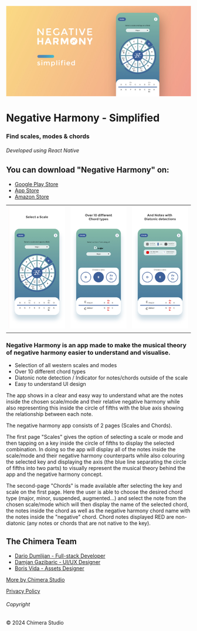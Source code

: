 ![feature_graphic](.github/docs/feature_graphic.jpg)

# Negative Harmony - Simplified

### Find scales, modes & chords

###### Developed using React Native

## You can download "Negative Harmony" on:

- [Google Play Store](https://play.google.com/store/apps/details?id=com.chimerastudio.negativeharmony)
- [App Store](https://apps.apple.com/us/app/negative-harmony-simplified/id1561674380)
- [Amazon Store](https://www.amazon.com/gp/product/B09QBMPTBJ)

<!-- Hack to display images in a grid -->
| | | |
|-|-|-|
| ![screen_1](.github/docs/screen_1.jpg) | ![screen_2](.github/docs/screen_2.jpg) | ![screen_3](.github/docs/screen_3.jpg)
| | | |

### Negative Harmony is an app made to make the musical theory of negative harmony easier to understand and visualise.

- Selection of all western scales and modes
- Over 10 different chord types
- Diatonic note detection / Indicator for notes/chords outside of the scale
- Easy to understand UI design

The app shows in a clear and easy way to understand what are the notes inside the chosen scale/mode and their relative negative harmony while also representing this inside the circle of fifths with the blue axis showing the relationship between each note.

The negative harmony app consists of 2 pages (Scales and Chords).

The first page "Scales" gives the option of selecting a scale or mode and then tapping on a key inside the circle of fifths to display the selected combination. In doing so the app will display all of the notes inside the scale/mode and their negative harmony counterparts while also colouring the selected key and displaying the axis (the blue line separating the circle of fifths into two parts) to visually represent the musical theory behind the app and the negative harmony concept.

The second-page "Chords" is made available after selecting the key and scale on the first page. Here the user is able to choose the desired chord type (major, minor, suspended, augmented...) and select the note from the chosen scale/mode which will then display the name of the selected chord, the notes inside the chord as well as the negative harmony chord name with the notes inside the "negative" chord. Chord notes displayed RED are non-diatonic (any notes or chords that are not native to the key).

## The Chimera Team

- [Dario Dumlijan - Full-stack Developer](https://www.linkedin.com/in/dariodumlijan/)
- [Damjan Gazibaric - UI/UX Designer](https://www.linkedin.com/in/damjangazibaric/)
- [Boris Vida - Assets Designer](https://www.linkedin.com/in/bvida48/)

[More by Chimera Studio](https://linktr.ee/chimerastudiotm)

[Privacy Policy](https://chimerastudio.co.uk/privacy-policy)

###### Copyright

© 2024 Chimera Studio

